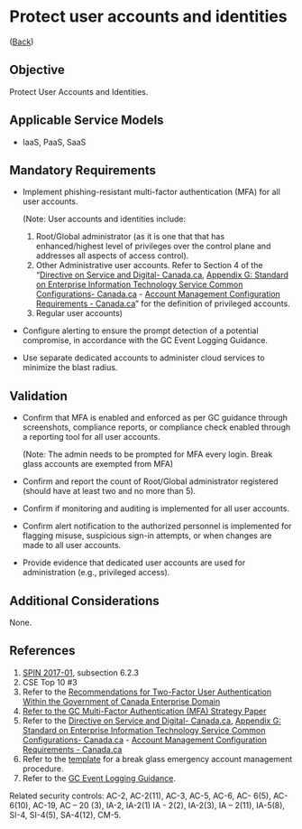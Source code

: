 # Protect user accounts and identities

([Back](../README.md))

## Objective

Protect User Accounts and Identities.

## Applicable Service Models

- IaaS, PaaS, SaaS

## Mandatory Requirements

- Implement phishing-resistant multi-factor authentication (MFA) for all user accounts.

  (Note: User accounts and identities include:

  1. Root/Global administrator (as it is one that that has enhanced/highest level of privileges over the control plane and addresses all aspects of access control).
  2. Other Administrative user accounts. Refer to Section 4 of the “[Directive on Service and Digital- Canada.ca](https://www.tbs-sct.canada.ca/pol/doc-eng.aspx?id=32601), [Appendix G: Standard on Enterprise Information Technology Service Common Configurations- Canada.ca](https://www.tbs-sct.canada.ca/pol/doc-eng.aspx?id=32713) - [Account Management Configuration Requirements - Canada.ca](https://www.canada.ca/en/government/system/digital-government/policies-standards/enterprise-it-service-common-configurations/account.html)” for the definition of privileged accounts.
  3. Regular user accounts)

- Configure alerting to ensure the prompt detection of a potential compromise, in accordance with the GC Event Logging Guidance.
- Use separate dedicated accounts to administer cloud services to minimize the blast radius.

## Validation

- Confirm that MFA is enabled and enforced as per GC guidance through screenshots, compliance reports, or compliance check enabled through a reporting tool for all user accounts.

  (Note: The admin needs to be prompted for MFA every login. Break glass accounts are exempted from MFA)

- Confirm and report the count of Root/Global administrator registered (should have at least two and no more than 5).
- Confirm if monitoring and auditing is implemented for all user accounts.
- Confirm alert notification to the authorized personnel is implemented for flagging misuse, suspicious sign-in attempts, or when changes are made to all user accounts.
- Provide evidence that dedicated user accounts are used for administration (e.g., privileged access).

## Additional Considerations

None.

## References

1. [SPIN 2017-01](https://www.canada.ca/en/treasury-board-secretariat/services/access-information-privacy/security-identity-management/direction-secure-use-commercial-cloud-services-spin.html), subsection 6.2.3
2. CSE Top 10 #3
3. Refer to the [Recommendations for Two-Factor User Authentication Within the Government of Canada Enterprise Domain](https://intranet.canada.ca/wg-tg/rtua-rafu-eng.asp)
4. [Refer to the GC Multi-Factor Authentication (MFA) Strategy Paper](https://www.gcpedia.gc.ca/gcwiki/images/9/9e/GC_MFA_Strategy.pdf)
5. Refer to the [Directive on Service and Digital- Canada.ca](https://www.tbs-sct.canada.ca/pol/doc-eng.aspx?id=32601), [Appendix G: Standard on Enterprise Information Technology Service Common Configurations- Canada.ca](https://www.tbs-sct.canada.ca/pol/doc-eng.aspx?id=32713) - [Account Management Configuration Requirements - Canada.ca](https://www.canada.ca/en/government/system/digital-government/policies-standards/enterprise-it-service-common-configurations/account.html)
6. Refer to the [template](https://gcconnex.gc.ca/file/view/55010566/break-glass-emergency-account-procedure-departments-can-use-to-develop-their-emergency-access-management-controls-for-cloud?language=en) for a break glass emergency account management procedure.
7. Refer to the [GC Event Logging Guidance](https://www.gcpedia.gc.ca/gcwiki/images/e/e3/GC_Event_Logging_Strategy.pdf).

Related security controls: AC-2, AC-2(11), AC-3, AC-5, AC-6, AC- 6(5), AC- 6(10), AC-19, AC – 20 (3), IA-2, IA-2(1)
IA - 2(2), IA-2(3), IA – 2(11), IA-5(8), SI-4, SI-4(5), SA-4(12), CM-5.
